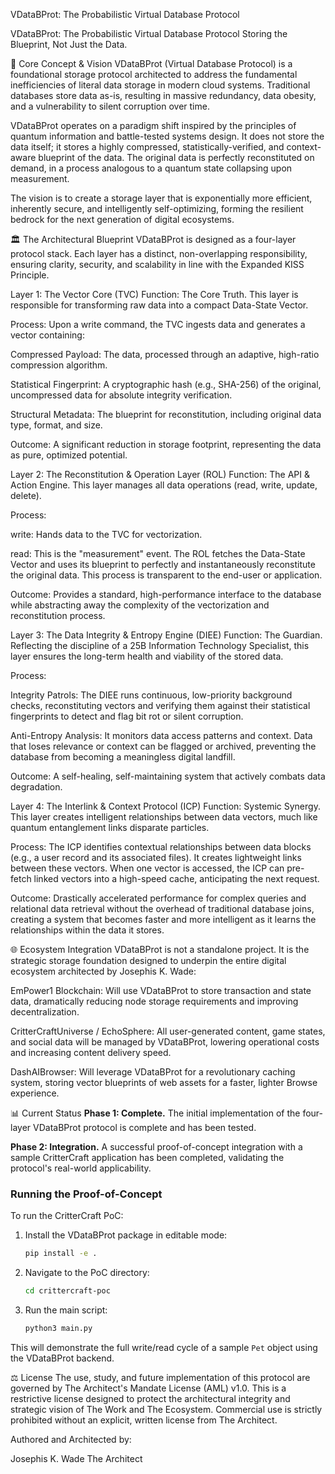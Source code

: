 VDataBProt: The Probabilistic Virtual Database Protocol

VDataBProt: The Probabilistic Virtual Database Protocol
Storing the Blueprint, Not Just the Data.

📜 Core Concept & Vision
VDataBProt (Virtual Database Protocol) is a foundational storage protocol architected to address the fundamental inefficiencies of literal data storage in modern cloud systems. Traditional databases store data as-is, resulting in massive redundancy, data obesity, and a vulnerability to silent corruption over time.

VDataBProt operates on a paradigm shift inspired by the principles of quantum information and battle-tested systems design. It does not store the data itself; it stores a highly compressed, statistically-verified, and context-aware blueprint of the data. The original data is perfectly reconstituted on demand, in a process analogous to a quantum state collapsing upon measurement.

The vision is to create a storage layer that is exponentially more efficient, inherently secure, and intelligently self-optimizing, forming the resilient bedrock for the next generation of digital ecosystems.

🏛️ The Architectural Blueprint
VDataBProt is designed as a four-layer protocol stack. Each layer has a distinct, non-overlapping responsibility, ensuring clarity, security, and scalability in line with the Expanded KISS Principle.

Layer 1: The Vector Core (TVC)
Function: The Core Truth. This layer is responsible for transforming raw data into a compact Data-State Vector.

Process: Upon a write command, the TVC ingests data and generates a vector containing:

Compressed Payload: The data, processed through an adaptive, high-ratio compression algorithm.

Statistical Fingerprint: A cryptographic hash (e.g., SHA-256) of the original, uncompressed data for absolute integrity verification.

Structural Metadata: The blueprint for reconstitution, including original data type, format, and size.

Outcome: A significant reduction in storage footprint, representing the data as pure, optimized potential.

Layer 2: The Reconstitution & Operation Layer (ROL)
Function: The API & Action Engine. This layer manages all data operations (read, write, update, delete).

Process:

write: Hands data to the TVC for vectorization.

read: This is the "measurement" event. The ROL fetches the Data-State Vector and uses its blueprint to perfectly and instantaneously reconstitute the original data. This process is transparent to the end-user or application.

Outcome: Provides a standard, high-performance interface to the database while abstracting away the complexity of the vectorization and reconstitution process.

Layer 3: The Data Integrity & Entropy Engine (DIEE)
Function: The Guardian. Reflecting the discipline of a 25B Information Technology Specialist, this layer ensures the long-term health and viability of the stored data.

Process:

Integrity Patrols: The DIEE runs continuous, low-priority background checks, reconstituting vectors and verifying them against their statistical fingerprints to detect and flag bit rot or silent corruption.

Anti-Entropy Analysis: It monitors data access patterns and context. Data that loses relevance or context can be flagged or archived, preventing the database from becoming a meaningless digital landfill.

Outcome: A self-healing, self-maintaining system that actively combats data degradation.

Layer 4: The Interlink & Context Protocol (ICP)
Function: Systemic Synergy. This layer creates intelligent relationships between data vectors, much like quantum entanglement links disparate particles.

Process: The ICP identifies contextual relationships between data blocks (e.g., a user record and its associated files). It creates lightweight links between these vectors. When one vector is accessed, the ICP can pre-fetch linked vectors into a high-speed cache, anticipating the next request.

Outcome: Drastically accelerated performance for complex queries and relational data retrieval without the overhead of traditional database joins, creating a system that becomes faster and more intelligent as it learns the relationships within the data it stores.

🌐 Ecosystem Integration
VDataBProt is not a standalone project. It is the strategic storage foundation designed to underpin the entire digital ecosystem architected by Josephis K. Wade:

EmPower1 Blockchain: Will use VDataBProt to store transaction and state data, dramatically reducing node storage requirements and improving decentralization.

CritterCraftUniverse / EchoSphere: All user-generated content, game states, and social data will be managed by VDataBProt, lowering operational costs and increasing content delivery speed.

DashAIBrowser: Will leverage VDataBProt for a revolutionary caching system, storing vector blueprints of web assets for a faster, lighter Browse experience.

📊 Current Status
**Phase 1: Complete.** The initial implementation of the four-layer VDataBProt protocol is complete and has been tested.

**Phase 2: Integration.** A successful proof-of-concept integration with a sample CritterCraft application has been completed, validating the protocol's real-world applicability.

### Running the Proof-of-Concept

To run the CritterCraft PoC:

1.  Install the VDataBProt package in editable mode:
    ```bash
    pip install -e .
    ```
2.  Navigate to the PoC directory:
    ```bash
    cd crittercraft-poc
    ```
3.  Run the main script:
    ```bash
    python3 main.py
    ```

This will demonstrate the full write/read cycle of a sample `Pet` object using the VDataBProt backend.

⚖️ License
The use, study, and future implementation of this protocol are governed by The Architect's Mandate License (AML) v1.0. This is a restrictive license designed to protect the architectural integrity and strategic vision of The Work and The Ecosystem. Commercial use is strictly prohibited without an explicit, written license from The Architect.

Authored and Architected by:

Josephis K. Wade
The Architect
